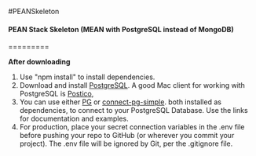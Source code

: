 #PEANSkeleton

#### PEAN Stack Skeleton (MEAN with PostgreSQL instead of MongoDB)
=========

<strong>After downloading</strong>

1. Use "npm install" to install dependencies.
2. Download and install [PostgreSQL](https://www.postgresql.org/ "PostgreSQL"). A good Mac client for working with PostgreSQL is [Postico](https://eggerapps.at/postico/ "Postico"),
3. You can use either [PG](https://www.npmjs.com/package/pg "PG") or [connect-pg-simple](https://www.npmjs.com/package/connect-pg-simple "connect-pg-simple").
both installed as dependencies, to connect to your PostgreSQL Database. Use the links for documentation and examples.
4. For production, place your secret connection variables in the .env file before pushing your repo to GitHub (or wherever you commit your project).
The .env file will be ignored by Git, per the .gitignore file.